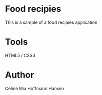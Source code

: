 # Food recipies
This is a sample of a food recipies application

# Tools
HTML5 / CSS3

# Author
Celine Mia Hoffmann Hansen

